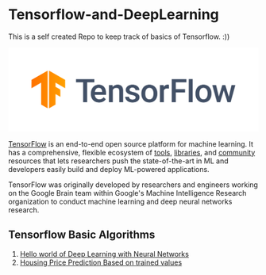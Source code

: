 # Tensorflow-and-DeepLearning
This is a self created Repo to keep track of basics of Tensorflow. :))
<div align="center">
  <img src="https://github.com/jayanthj737/Tensorflow-and-DeepLearning/blob/master/tf.png">
</div>

[TensorFlow](https://www.tensorflow.org/) is an end-to-end open source platform
for machine learning. It has a comprehensive, flexible ecosystem of
[tools](https://www.tensorflow.org/resources/tools),
[libraries](https://www.tensorflow.org/resources/libraries-extensions), and
[community](https://www.tensorflow.org/community) resources that lets
researchers push the state-of-the-art in ML and developers easily build and
deploy ML-powered applications.

TensorFlow was originally developed by researchers and engineers working on the
Google Brain team within Google's Machine Intelligence Research organization to
conduct machine learning and deep neural networks research. 

## Tensorflow Basic Algorithms
1. [Hello world of Deep Learning with Neural Networks](https://github.com/jayanthj737/Tensorflow-and-DeepLearning/blob/master/Hello%20World%20-%20Notebook.ipynb)
2. [Housing Price Prediction Based on trained values](https://github.com/jayanthj737/Tensorflow-and-DeepLearning/blob/master/House_Prices.ipynb)

